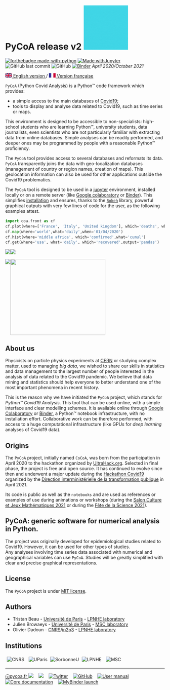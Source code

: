#  PyCoA release v2 <img src="https://github.com/coa-project/coa-project.github.io/blob/main/fig/logo-anime.gif" width="140px" align=bottom >

[![forthebadge made-with-python](http://ForTheBadge.com/images/badges/made-with-python.svg)](https://www.python.org/)
[![Made withJupyter](https://img.shields.io/badge/Made%20with-Jupyter-orange?style=for-the-badge&logo=Jupyter)](https://jupyter.org/try)
![GitHub last commit](https://img.shields.io/github/last-commit/pycoa/coa/dev?style=for-the-badge)
![GitHub](https://img.shields.io/github/license/pycoa/coa?style=for-the-badge)
[![Binder](https://mybinder.org/badge_logo.svg)](https://mybinder.org/v2/gh/coa-project/pycoa/dev)
_April 2020/October 2021_

[<img src="https://github.com/coa-project/coa-project.github.io/raw/main/fig/UK.png" height="14px" alt="UK flag"> English  version ](https://github.com/coa-project/pycoa)
/
[<img src="https://github.com/coa-project/coa-project.github.io/raw/main/fig/FR.png" height="14px" alt="FR flag"> Version française ](https://github.com/coa-project/pycoa/blob/main/README_FR.md)

<!--center>
<iframe id="mobilehide" height="460" width="580" src="fig/pycoa_v2.10_mapFranceVariant.html" frameborder="0"></iframe>
</center-->

`PyCoA` (Python Covid Analysis) is a Python™ code framework which provides:
- a simple access to the main databases of <a href="https://www.who.int/fr/emergencies/diseases/novel-coronavirus-2019/question-and-answers-hub">Covid19</a>;
- tools to display and analyse data related to Covid19, such as time series or maps.

This environment is designed to be accessible to non-specialists: high-school students who are learning Python™, university students, data journalists, even scientists who are not particularly familiar with extracting data from online databases. Simple analyses can be readily performed, and deeper ones may be programmed by people with a reasonable Python™ proficiency.

The `PyCoA` tool provides access to several databases and reformats its data. `PyCoA` transparently joins the data with geo-localization databases (management of country or region names, creation of maps). This geolocation information can also be used for other applications outside the Covid19 problematics.

The `PyCoA` tool is designed to be used in a [jupyter](https://jupyter.org/) environment, installed locally or on a remote server (like [Google colaboratory](https://colab.research.google.com/) or [Binder](https://mybinder.org/)). This simplifies [installation](https://github.com/coa-project/pycoa/wiki/Install) and ensures, thanks to the [`Bokeh`](https://bokeh.org/) library, powerful graphical outputs with very few lines of code for the user, as the following examples attest.

```python
import coa.front as cf
cf.plot(where=['France', 'Italy', 'United kingdom'], which='deaths', what='cumul')
cf.map(where='world',what='daily',when='01/04/2020')
cf.hist(where='middle africa', which='confirmed',what='cumul')
cf.get(where='usa', what='daily', which='recovered',output='pandas')
```
<img src="https://raw.githubusercontent.com/wiki/coa-project/pycoa/figs/pycoa_plot_example.png" height="240" align=top /><img src="https://raw.githubusercontent.com/wiki/coa-project/pycoa/figs/pycoa_map_example.png" height="240" align=top />

<img src="https://raw.githubusercontent.com/wiki/coa-project/pycoa/figs/pycoa_hist_example.png" height="240" align=top /><img src="https://raw.githubusercontent.com/wiki/coa-project/pycoa/figs/pycoa_get_example.png" height="240" width="300" align=top />

## About us

Physicists on particle physics experiments at [CERN](https://home.cern/) or studying complex matter, used to managing _big data_, we wished to share our skills in statistics and data management to the largest number of people interested in the analysis of data related to the Covid19 pandemic. We believe that data mining and statistics should help everyone to better understand one of the most important phenomena in recent history.

This is the reason why we have initiated the `PyCoA` project, which stands for _Python™ Covid19 Analysis_. This tool that can be used online, with a simple interface and clear modelling schemes. It is available online through [Google Colaboratory](https://colab.research.google.com/) or [Binder](https://mybinder.org/), a Python™ notebook infrastructure, with no installation effort. Collaborative work can be therefore performed, with access to a huge computational infrastructure (like GPUs for _deep learning_ analyses of Covid19 data).

## Origins

The `PyCoA` project, initially named `CoCoA`, was born from the participation in April 2020 to the hackathon organized by [UltraHack.org](https://ultrahack.org/covid-19datahack).
Selected in final phase, the project is free and open source. It has continued to evolve since then and underwent a major update during the [Hackathon Covid19](https://hackathon-covid.fr) organized by the [Direction interministérielle de la transformation publique](https://www.modernisation.gouv.fr/) in April 2021.

Its code is public as well as the `notebooks` and are used as references or examples of use during animations or workshops (during the [Salon Culture et Jeux Mathématiques 2021](https://salon-math.fr/) or during the [Fête de la Science 2021](https://www.fetedelascience.fr/)).

## PyCoA: generic software for numerical analysis in Python.
The project was originally developed for epidemiological studies related to Covid19. However, it can be used for other types of studies.   
Any analyses involving time series data associated with numerical and geographical variables can use `PyCoA`. Studies will be greatly simplified with clear and precise graphical representations.    


## License

The `PyCoA` project is under [MIT license](https://github.com/coa-project/pycoa/blob/main/LICENSE).

## Authors

* Tristan Beau - [Université de Paris](http://u-paris.fr) - [LPNHE laboratory](http://lpnhe.in2p3.fr/)
* Julien Browaeys - [Université de Paris](http://u-paris.fr) - [MSC laboratory](http://www.msc.univ-paris-diderot.fr/)
* Olivier Dadoun - [CNRS](http://cnrs.fr)/[in2p3](https://www.in2p3.cnrs.fr/) - [LPNHE laboratory](http://lpnhe.in2p3.fr/)

## Institutions
<div class="row">
    <img src="https://raw.githubusercontent.com/wiki/coa-project/pycoa/figs/logoCNRS.jpg" alt="CNRS" style="height:45px; padding: 5px;" />
    <img src="https://raw.githubusercontent.com/wiki/coa-project/pycoa/figs/Universite_Paris_logo_horizontal.jpg" alt="UParis" style="height:45px; padding: 5px;" />
    <img src="https://raw.githubusercontent.com/wiki/coa-project/pycoa/figs/logo_sorbonne_U.png" alt="SorbonneU" style="height:45px;" />
    <img src="https://raw.githubusercontent.com/wiki/coa-project/pycoa/figs/logo_LPNHE_web_bleu_2011.gif" alt="LPNHE" style="height:45px; padding: 5px;" />
    <img src="http://www.msc.univ-paris-diderot.fr/plugins/kitcnrs/images/logo_msc.jpg" alt="MSC" style="height:45px; padding: 5px;" />
</div>

***
[ⓒpycoa.fr <img src='https://raw.githubusercontent.com/wiki/coa-project/pycoa/figs/world-wide-web.png' height='25px' />](http://www.pycoa.fr) &nbsp;&nbsp;
[<img src='https://raw.githubusercontent.com/wiki/coa-project/pycoa/figs/email.png' height='25px' align='bottom' />](mailto:support@pycoa.fr) &nbsp;&nbsp;
[<img src='https://raw.githubusercontent.com/wiki/coa-project/pycoa/figs/twitter.png' height='25px' alt='Twitter'  />](https://twitter.com/pycoa_fr) &nbsp;&nbsp;
[<img src='https://raw.githubusercontent.com/wiki/coa-project/pycoa/figs/github.png' height='25px' alt='GitHub' />](https://github.com/coa-project/pycoa) &nbsp;&nbsp;
[<img src='https://raw.githubusercontent.com/wiki/coa-project/pycoa/figs/information.png' height='25px' alt='User manual' />](https://github.com/coa-project/pycoa/wiki) &nbsp;&nbsp;
[<img src='https://raw.githubusercontent.com/wiki/coa-project/pycoa/figs/manual.png' height='25px' alt='Core documentation' />](https://www.pycoa.fr/docs) &nbsp;&nbsp;
[<img src='https://raw.githubusercontent.com/wiki/coa-project/pycoa/figs/mybinder.png' height='20px' alt='MyBinder launch' />](https://mybinder.org/v2/gh/coa-project/pycoa/dev)
